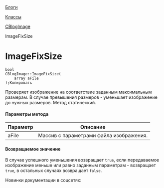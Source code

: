 [Блоги](/api_help/blogs/index.php)

[Классы](/api_help/blogs/classes/index.php)

[CBlogImage](/api_help/blogs/classes/cblogimage/index.php)

ImageFixSize

ImageFixSize
============

```
bool
CBlogImage::ImageFixSize(
	array aFile
);Копировать
```

Проверяет изображение на соответствие заданным максимальным размерам. В случае превышения размеров - уменьшает изображение до нужных размеров. Метод статический.

#### Параметры метода

| Параметр | Описание |
| --- | --- |
| aFile | Массив с параметрами файла изображения. |

#### Возвращаемое значение

В случае успешного уменьшения возвращает `true`, если передаваемое изображение меньше или равно заданным параметрам - возвращает `true`, в остальных случаях возвращает `false`.

Новинки документации в соцсетях: